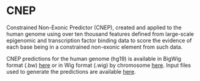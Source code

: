 # CNEP
Constrained Non-Exonic Predictor (CNEP), created and applied to the human genome using over ten thousand features defined from large-scale epigenomic and transcription factor binding data to score the evidence of each base being in a constrained non-exonic element from such data.

CNEP predictions for the human genome (hg19) is available in BigWig format (.bw) [here](https://ernst.cass.idre.ucla.edu/public/CNEP/cnep.bw) or 
in Wig format (.wig) by chromosome [here](https://ernst.cass.idre.ucla.edu/public/CNEP/WIGFILES_BYCHROM/).
Input files used to generate the predictions are available [here](https://ernst.cass.idre.ucla.edu/public/CNEP/INPUTFILES/).
